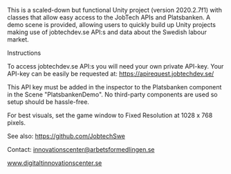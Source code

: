 This is a scaled-down but functional Unity project (version 2020.2.7f1) with classes that allow easy access to the JobTech APIs and Platsbanken. A demo scene is provided, allowing users to quickly build up Unity projects making use of jobtechdev.se API:s and data about the Swedish labour market.

Instructions

To access jobtechdev.se API:s you will need your own private API-key. Your API-key can be easily be requested at:
https://apirequest.jobtechdev.se/

This API key must be added in the inspector to the Platsbanken component in the Scene "PlatsbankenDemo". No third-party components are used so setup should be hassle-free.

For best visuals, set the game window to Fixed Resolution at 1028 x 768 pixels.

See also: https://github.com/JobtechSwe

Contact: innovationscenter@arbetsformedlingen.se

www.digitaltinnovationscenter.se

